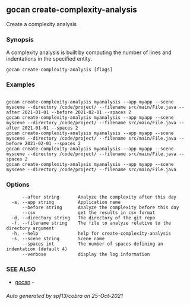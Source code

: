 ## gocan create-complexity-analysis

Create a complexity analysis

### Synopsis


A complexity analysis is built by computing the number of lines and indentations in
the specified entity.


```
gocan create-complexity-analysis [flags]
```

### Examples

```

gocan create-complexity-analysis myanalysis --app myapp --scene myscene --directory /code/project/ --filename src/main/File.java --after 2021-01-01 --before 2021-02-01 --spaces 2
gocan create-complexity-analysis myanalysis --app myapp --scene myscene --directory /code/project/ --filename src/main/File.java --after 2021-01-01 --spaces 2
gocan create-complexity-analysis myanalysis --app myapp --scene myscene --directory /code/project/ --filename src/main/File.java --before 2021-02-01 --spaces 2
gocan create-complexity-analysis myanalysis --app myapp --scene myscene --directory /code/project/ --filename src/main/File.java --spaces 2
gocan create-complexity-analysis myanalysis --app myapp --scene myscene --directory /code/project/ --filename src/main/File.java

```

### Options

```
      --after string       Analyze the complexity after this day
  -a, --app string         Application name
      --before string      Analyze the complexity before this day
      --csv                get the results in csv format
  -d, --directory string   The directory of the git repo
  -f, --filename string    The file to analyze relative to the directory argument
  -h, --help               help for create-complexity-analysis
  -s, --scene string       Scene name
      --spaces int         The number of spaces defining an indentation (default 4)
      --verbose            display the log information
```

### SEE ALSO

* [gocan](gocan.md)	 - 

###### Auto generated by spf13/cobra on 25-Oct-2021

